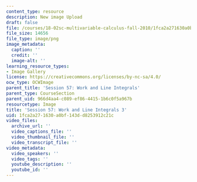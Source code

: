 ```yaml
---
content_type: resource
description: New image Upload
draft: false
file: /courses/18-02sc-multivariable-calculus-fall-2010/1fca2a271630a0bf143dd8253912c21c_MIT18_02SC_L19Brds_7.png
file_size: 14656
file_type: image/png
image_metadata:
  caption: ''
  credit: ''
  image-alt: ''
learning_resource_types:
- Image Gallery
license: https://creativecommons.org/licenses/by-nc-sa/4.0/
ocw_type: OCWImage
parent_title: 'Session 57: Work and Line Integrals'
parent_type: CourseSection
parent_uid: 966d4aa4-c089-ef86-4415-1b6c0f5a967b
resourcetype: Image
title: 'Session 57: Work and Line Integrals 3'
uid: 1fca2a27-1630-a0bf-143d-d8253912c21c
video_files:
  archive_url: ''
  video_captions_file: ''
  video_thumbnail_file: ''
  video_transcript_file: ''
video_metadata:
  video_speakers: ''
  video_tags: ''
  youtube_description: ''
  youtube_id: ''
---
```

